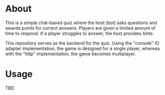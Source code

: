 # About
This is a simple chat-based quiz where the host (bot) asks questions and awards points for correct answers. Players are given a limited amount of time to respond. If a player struggles to answer, the host provides hints.

This repository serves as the backend for the quiz. Using the "console" IO adapter implementation, the game is designed for a single player, whereas with the "http" implementation, the game becomes multiplayer.

# Usage
TBD
